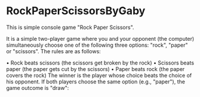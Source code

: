 # RockPaperScissorsByGaby
This is simple console game "Rock Paper Scissors".

It is a simple two-player game where you and your opponent (the computer) simultaneously choose one of the following three options: "rock", "paper" or "scissors". The rules are as follows:

•	Rock beats scissors (the scissors get broken by the rock)
•	Scissors beats paper (the paper gets cut by the scissors)
•	Paper beats rock (the paper covers the rock)
The winner is the player whose choice beats the choice of his opponent. If both players choose the same option (e.g., "paper"), the game outcome is "draw":



